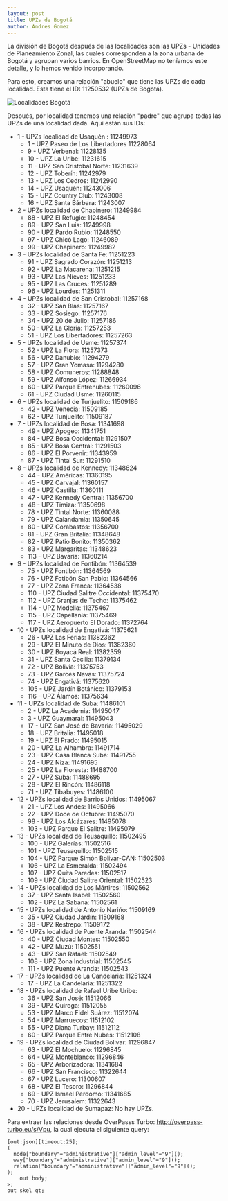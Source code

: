 ```yaml
---
layout: post
title: UPZs de Bogotá
author: Andres Gomez
---
```


La división de Bogotá después de las localidades son las UPZs - Unidades de Planeamiento Zonal, las cuales corresponden a la zona urbana de Bogotá y agrupan varios barrios.
En OpenStreetMap no teníamos este detalle, y lo hemos venido incorporando.

Para esto, creamos una relación "abuelo" que tiene las UPZs de cada localidad. Esta tiene el ID: 11250532 (UPZs de Bogotá).

![Localidades Bogotá](/bogota/img/2020-08-26-UPZs-Bogota.png)

Después, por localidad tenemos una relación "padre" que agrupa todas las UPZs de una localidad dada. Aquí están sus IDs:

* 1 - UPZs localidad de Usaquén : 11249973
  * 1 - UPZ Paseo de Los Libertadores 11228064
  * 9 - UPZ Verbenal: 11228135
  * 10 - UPZ La Uribe: 11231615
  * 11 - UPZ San Cristobal Norte: 11231639
  * 12 - UPZ Toberín: 11242979
  * 13 - UPZ Los Cedros: 11242990
  * 14 - UPZ Usaquén: 11243006
  * 15 - UPZ Country Club: 11243008
  * 16 - UPZ Santa Bárbara: 11243007
* 2 - UPZs localidad de Chapinero: 11249984
  * 88 - UPZ El Refugio: 11248454
  * 89 - UPZ San Luis: 11249998
  * 90 - UPZ Pardo Rubio: 11248550
  * 97 - UPZ Chicó Lago: 11246089
  * 99 - UPZ Chapinero: 11249982
* 3 - UPZs localidad de Santa Fe: 11251223
  * 91 - UPZ Sagrado Corazón: 11251213
  * 92 - UPZ La Macarena: 11251215
  * 93 - UPZ Las Nieves: 11251233
  * 95 - UPZ Las Cruces: 11251289
  * 96 - UPZ Lourdes: 11251311
* 4 - UPZs localidad de San Cristobal: 11257168
  * 32 - UPZ San Blas: 11257167
  * 33 - UPZ Sosiego: 11257176
  * 34 - UPZ 20 de Julio: 11257186
  * 50 - UPZ La Gloria: 11257253
  * 51 - UPZ Los Libertadores: 11257263
* 5 - UPZs localidad de Usme: 11257374
  * 52 - UPZ La Flora: 11257373
  * 56 - UPZ Danubio: 11294279
  * 57 - UPZ Gran Yomasa: 11294280
  * 58 - UPZ Comuneros: 11288848
  * 59 - UPZ Alfonso López: 11266934
  * 60 - UPZ Parque Entrenubes: 11260096
  * 61 - UPZ Ciudad Usme: 11260115
* 6 - UPZs localidad de Tunjuelito: 11509186
  * 42 - UPZ Venecia: 11509185
  * 62 - UPZ Tunjuelito: 11509187
* 7 - UPZs localidad de Bosa: 11341698
  * 49 - UPZ Apogeo: 11341751
  * 84 - UPZ Bosa Occidental: 11291507
  * 85 - UPZ Bosa Central: 11291503
  * 86 - UPZ El Porvenir: 11343959
  * 87 - UPZ Tintal Sur: 11291510
* 8 - UPZs localidad de Kennedy: 11348624
  * 44 - UPZ Américas: 11360195
  * 45 - UPZ Carvajal: 11360157
  * 46 - UPZ Castilla: 11360111
  * 47 - UPZ Kennedy Central: 11356700
  * 48 - UPZ Timiza: 11350698
  * 78 - UPZ Tintal Norte: 11360088
  * 79 - UPZ Calandamia: 11350645
  * 80 - UPZ Corabastos: 11356700
  * 81 - UPZ Gran Britalia: 11348648
  * 82 - UPZ Patio Bonito: 11350362
  * 83 - UPZ Margaritas: 11348623
  * 113 - UPZ Bavaria: 11360214
* 9 - UPZs localidad de Fontibón: 11364539
  * 75 - UPZ Fontibón: 11364569
  * 76 - UPZ Fotibón San Pablo: 11364566
  * 77 - UPZ Zona Franca: 11364538
  * 110 - UPZ Ciudad Salitre Occidental: 11375470
  * 112 - UPZ Granjas de Techo: 11375462
  * 114 - UPZ Modelia: 11375467
  * 115 - UPZ Capellanía: 11375469
  * 117 - UPZ Aeropuerto El Dorado: 11372764
* 10 - UPZs localidad de Engativá: 11375621
  * 26 - UPZ Las Ferias: 11382362
  * 29 - UPZ El Minuto de Dios: 11382360
  * 30 - UPZ Boyacá Real: 11382359
  * 31 - UPZ Santa Cecilia: 11379134
  * 72 - UPZ Bolivia: 11375753
  * 73 - UPZ Garcés Navas: 11375724
  * 74 - UPZ Engativá: 11375620
  * 105 - UPZ Jardín Botánico: 11379153
  * 116 - UPZ Álamos: 11375634
* 11 - UPZs localidad de Suba: 11486101
  * 2 - UPZ La Academia: 11495047
  * 3 - UPZ Guaymaral: 11495043
  * 17 - UPZ San José de Bavaria: 11495029
  * 18 - UPZ Britalia: 11495018
  * 19 - UPZ El Prado: 11495015
  * 20 - UPZ La Alhambra: 11491714
  * 23 - UPZ Casa Blanca Suba: 11491755
  * 24 - UPZ Niza: 11491695
  * 25 - UPZ La Floresta: 11488700
  * 27 - UPZ Suba: 11488695
  * 28 - UPZ El Rincón: 11486118
  * 71 - UPZ Tibabuyes: 11486100
* 12 - UPZs localidad de Barrios Unidos: 11495067
  * 21 - UPZ Los Andes: 11495066
  * 22 - UPZ Doce de Octubre: 11495070
  * 98 - UPZ Los Alcázares: 11495078
  * 103 - UPZ Parque El Salitre: 11495079
* 13 - UPZs localidad de Teusaquillo: 11502495
  * 100 - UPZ Galerías: 11502516
  * 101 - UPZ Teusaquillo: 11502515
  * 104 - UPZ Parque Simón Bolivar-CAN: 11502503
  * 106 - UPZ La Esmeralda: 11502494
  * 107 - UPZ Quita Paredes: 11502517
  * 109 - UPZ Ciudad Salitre Oriental: 11502523
* 14 - UPZs localidad de Los Mártires: 11502562
  * 37 - UPZ Santa Isabel: 11502560
  * 102 - UPZ La Sabana: 11502561
* 15 - UPZs localidad de Antonio Nariño: 11509169
  * 35 - UPZ Ciudad Jardín: 11509168
  * 38 - UPZ Restrepo: 11509172
* 16 - UPZs localidad de Puente Aranda: 11502544
  * 40 - UPZ Ciudad Montes: 11502550
  * 42 - UPZ Muzú: 11502551
  * 43 - UPZ San Rafael: 11502549
  * 108 - UPZ Zona Industrial: 11502545
  * 111 - UPZ Puente Aranda: 11502543
* 17 - UPZs localidad de La Candelaria: 11251324
  * 17 - UPZ La Candelaria: 11251322
* 18 - UPZs localidad de Rafael Uribe Uribe: 
  * 36 - UPZ San José: 11512066
  * 39 - UPZ Quiroga: 11512055
  * 53 - UPZ Marco Fidel Suárez: 11512074
  * 54 - UPZ Marruecos: 11512102
  * 55 - UPZ Diana Turbay: 11512112
  * 60 - UPZ Parque Entre Nubes: 11512108
* 19 - UPZs localidad de Ciudad Bolivar: 11296847
  * 63 - UPZ El Mochuelo: 11296845
  * 64 - UPZ Monteblanco: 11296846
  * 65 - UPZ Arborizadora: 11341684
  * 66 - UPZ San Francisco: 11322644
  * 67 - UPZ Lucero: 11300607
  * 68 - UPZ El Tesoro: 11296844
  * 69 - UPZ Ismael Perdomo: 11341685
  * 70 - UPZ Jerusalem: 11322643
* 20 - UPZs localidad de Sumapaz: No hay UPZs.

Para extraer las relaciones desde OverPasss Turbo: http://overpass-turbo.eu/s/Vpu, la cual ejecuta el siguiente query:

    [out:json][timeout:25];
    (
      node["boundary"="administrative"]["admin_level"="9"]();
      way["boundary"="administrative"]["admin_level"="9"]();
      relation["boundary"="administrative"]["admin_level"="9"]();
    );
        out body;
    >;
    out skel qt;

